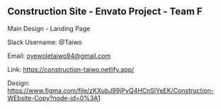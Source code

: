 ## Construction Site - Envato Project - Team F

Main Design - Landing Page

Slack Username: @Taiwo

Email: oyewoletaiwo94@gmail.com

Link: https://construction-taiwo.netlify.app/

Design: https://www.figma.com/file/zKXubJ99jPyQ4HCnSlYeEK/Construction-WEbsite-Copy?node-id=0%3A1

